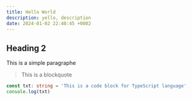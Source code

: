 ```yaml
---
title: Hello World
description: yello, description
date: 2024-01-02 22:40:45 +0002
---
```


## Heading 2

This is a simple paragraphe

> This is a blockquote

```typescript
const txt: string = 'This is a code block for TypeScript language'
console.log(txt)
```
